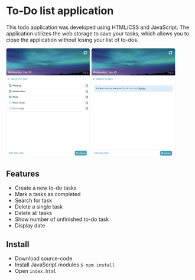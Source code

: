 # To-Do list application
This todo application was developed using HTML/CSS and JavaScript. The application utilizes the web storage to save your tasks, which allows you to close the application without losing your list of to-dos.  
<p float="left">
<img width="45%" alt="portfolio_view" src="img/application.png">
<img width="45%" alt="portfolio_view" src="img/application-empty.png">
</p>

## Features 
* Create a new to-do tasks 
* Mark a tasks as completed
* Search for task 
* Delete a single task
* Delete all tasks
* Show number of unfinished to-do task
* Display date

## Install
* Download source-code
* Install JavaScript modules `$ npm install`
* Open `index.html`
